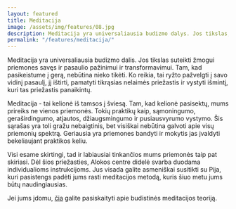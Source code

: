 ```yaml
---
layout: featured
title: Meditacija
image: /assets/img/features/08.jpg
description: Meditacija yra universaliausia budizmo dalys. Jos tikslas, suteikti žmogui priemones savęs ir pasaulio pažinimui ir transformavimui. Tam, kad pasikeistume į gerą, nebūtina nieko tikėti. Ko reikia, tai ryžto pažvelgti į savo vidinį pasaulį.
permalink: "/features/meditacija/"
---
```


<div class="row">
    <div class="col-md-12">
        <div class="service-details mb-40">
            <p>Meditacija yra universaliausia budizmo dalis. Jos tikslas suteikti žmogui priemones savęs ir pasaulio pažinimui ir transformavimui. Tam, kad pasikeistume į gerą, nebūtina nieko tikėti. Ko reikia, tai ryžto pažvelgti į savo vidinį pasaulį, jį ištirti, pamatyti tikrąsias nelaimės priežastis ir vystyti išmintį, kuri tas priežastis panaikintų.</p>
            <p>Meditacija - tai kelionė iš tamsos į šviesą. Tam, kad kelionė pasisektų, mums prireiks ne vienos priemonės. Tokių praktikų kaip, sąmoningumo, geraširdingumo, atjautos, džiaugsmingumo ir pusiausvyrumo vystymo. Šis sąrašas yra toli gražu nebaigtinis, bet visiškai nebūtina galvoti apie visų priemonių spektrą. Geriausia yra priemones bandyti ir mokytis jas įvaldyti bekeliaujant praktikos keliu.</p>
            <p>Visi esame skirtingi, tad ir labiausiai tinkančios mums priemonės taip pat skiriasi. Dėl šios priežasties, Alokos centre didelė svarba duodama individualioms instrukcijoms. Jus visada galite asmeniškai susitikti su Pija, kuri pasistengs padėti jums rasti meditacijos metodą, kuris šiuo metu jums būtų naudingiausias.</p>
            <p>Jei jums įdomu, <a href="https://theravada.lt/praktika/post-meditacija/#read-more" target="_blank">čia</a> galite pasiskaityti apie budistinės meditacijos teoriją.</p>
        </div>
    </div>
</div>
